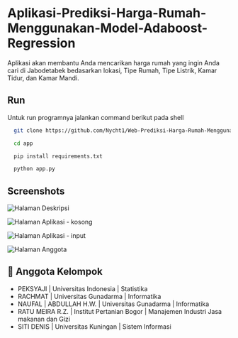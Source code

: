 
# Aplikasi-Prediksi-Harga-Rumah-Menggunakan-Model-Adaboost-Regression

Aplikasi akan membantu Anda mencarikan harga rumah yang ingin Anda cari di Jabodetabek bedasarkan lokasi, Tipe Rumah, Tipe Listrik, Kamar Tidur, dan Kamar Mandi.


## Run

Untuk run programnya jalankan command berikut pada shell

```bash
  git clone https://github.com/Nycht1/Web-Prediksi-Harga-Rumah-Menggunakan-Model-Adaboost-Regression
```

```bash
  cd app
```

```bash
  pip install requirements.txt
```
```bash
  python app.py
```
## Screenshots

![Halaman Deskripsi](https://github.com/Nycht1/Uprak-Deployment-Muzero1/blob/main/app/static/images/ss_deskripsi.png?raw=true)

![Halaman Aplikasi - kosong](https://github.com/Nycht1/Web-Prediksi-Harga-Rumah-Menggunakan-Model-Adaboost-Regression/blob/main/app/static/images/ss_aplikasi_off.png?raw=true)

![Halaman Aplikasi - input](https://github.com/Nycht1/Uprak-Deployment-Muzero1/blob/main/app/static/images/ss_aplikasi_on.png?raw=true)

![Halaman Anggota](https://github.com/Nycht1/Uprak-Deployment-Muzero1/blob/main/app/static/images/ss_anggota.png?raw=true)


## 🚀 Anggota Kelompok

* PEKSYAJI | Universitas Indonesia | Statistika
* RACHMAT | Universitas Gunadarma | Informatika
* NAUFAL | ABDULLAH H.W. | Universitas Gunadarma | Informatika
* RATU MEIRA R.Z. | Institut Pertanian Bogor | Manajemen Industri Jasa makanan dan Gizi
* SITI DENIS | Universitas Kuningan | Sistem Informasi


